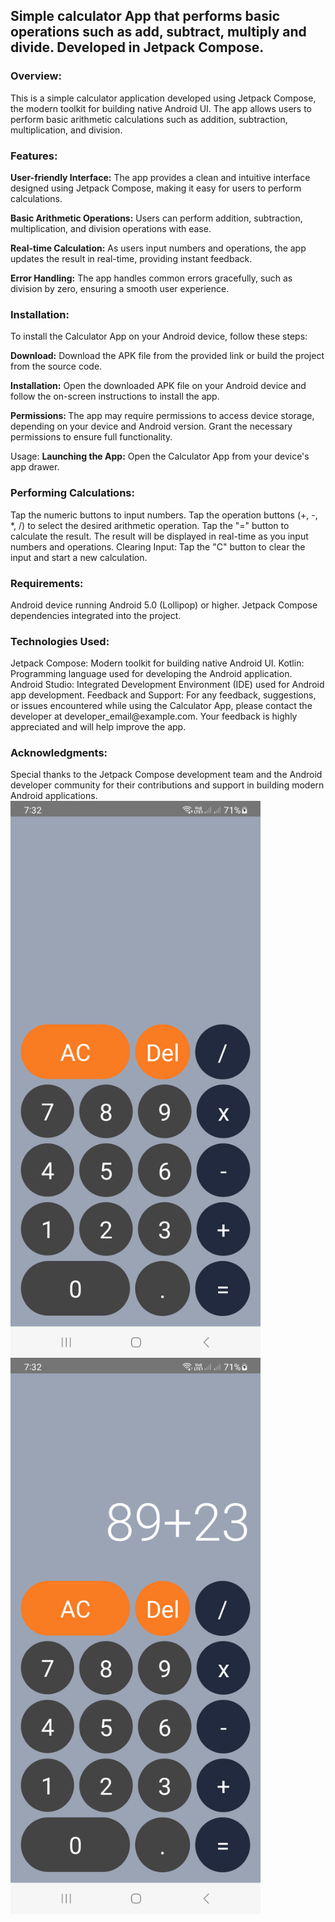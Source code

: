 <h2>Simple calculator App that performs basic operations such as add, subtract, multiply and divide. Developed in Jetpack Compose.</h2>

<h3>Overview:</h3>
This is a simple calculator application developed using Jetpack Compose, the modern toolkit for building native Android UI. The app allows users to perform basic arithmetic calculations such as addition, subtraction, multiplication, and division.

<h3>Features:</h3>
<b>User-friendly Interface:</b> The app provides a clean and intuitive interface designed using Jetpack Compose, making it easy for users to perform calculations.

<b>Basic Arithmetic Operations:</b> Users can perform addition, subtraction, multiplication, and division operations with ease.

<b>Real-time Calculation:</b> As users input numbers and operations, the app updates the result in real-time, providing instant feedback.

<b>Error Handling:</b> The app handles common errors gracefully, such as division by zero, ensuring a smooth user experience.

<h3>Installation:</h3>
To install the Calculator App on your Android device, follow these steps:

<b>Download:</b> Download the APK file from the provided link or build the project from the source code.

<b>Installation:</b> Open the downloaded APK file on your Android device and follow the on-screen instructions to install the app.

<b>Permissions: </b>The app may require permissions to access device storage, depending on your device and Android version. Grant the necessary permissions to ensure full functionality.

Usage:
<b>Launching the App:</b> Open the Calculator App from your device's app drawer.

<h3>Performing Calculations:</h3>

Tap the numeric buttons to input numbers.
Tap the operation buttons (+, -, *, /) to select the desired arithmetic operation.
Tap the "=" button to calculate the result.
The result will be displayed in real-time as you input numbers and operations.
Clearing Input: Tap the "C" button to clear the input and start a new calculation.

<h3>Requirements:</h3>
Android device running Android 5.0 (Lollipop) or higher.
Jetpack Compose dependencies integrated into the project.
<h3>Technologies Used:</h3>
Jetpack Compose: Modern toolkit for building native Android UI.
Kotlin: Programming language used for developing the Android application.
Android Studio: Integrated Development Environment (IDE) used for Android app development.
Feedback and Support:
For any feedback, suggestions, or issues encountered while using the Calculator App, please contact the developer at developer_email@example.com. Your feedback is highly appreciated and will help improve the app.

<h3>Acknowledgments:</h3>
Special thanks to the Jetpack Compose development team and the Android developer community for their contributions and support in building modern Android applications.
<img align="left" alt="Coding" width="400" src="https://github.com/Akash05-kr/Calculator/blob/master/1.png">
<img align="left" alt="Coding" width="400" src="https://github.com/Akash05-kr/Calculator/blob/master/2.png">
